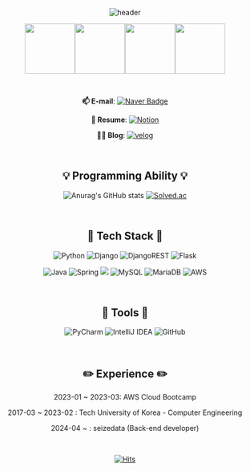 
<div align=center>

![header](https://capsule-render.vercel.app/api?type=waving&color=gradient&customColorList=0,2,2,5,30&height=250&section=header&text=Yeseong31&fontSize=60&descSize=30&rotate=3&animation=twinkling)

<a  href="https://www.credly.com/badges/2f6c197b-ea04-421f-8cef-800be4c41a7e/public_url"><img  src="https://images.credly.com/size/100x100/images/73e4a58b-a8ef-41a3-a7db-9183dd269882/image.png" width="100"></a><a  href="https://www.credly.com/badges/53bca6f3-5a61-4dc4-8f4a-d6254fca93e0/public_url"><img  src="https://images.credly.com/size/100x100/images/2f7b0627-48a0-4894-8d46-3245bdfe0463/image.png" width="100"></a><a  href="https://www.credly.com/badges/1fb0a305-002a-40f5-946e-4924ff3f2b76/public_url"><img  src="https://images.credly.com/size/100x100/images/00634f82-b07f-4bbd-a6bb-53de397fc3a6/image.png" width="100"></a><a  href="https://www.credly.com/badges/35013bde-ce22-4f81-b248-765dd85a335b/public_url"><img  src="https://images.credly.com/size/220x220/images/0e284c3f-5164-4b21-8660-0d84737941bc/image.png" width="100"></a>

<br>
  
**📫 E-mail**: [![Naver Badge](https://img.shields.io/badge/yeseong31-00c73c?style=flat-square&logo=Naver&logoColor=white&link=mailto:yeseong31@naver.com)](mailto:yeseong31@naver.com)

**📑 Resume**:  [![Notion](https://img.shields.io/badge/Notion-%23000000.svg?style=for-the-badge&logo=notion&logoColor=white)](https://incongruous-net-2ed.notion.site/Yeseong31-07d2037776434291acad57f2e29be304)

**️👨‍💻 Blog**:  [![velog](https://img.shields.io/badge/velog-%2320C997.svg?style=flat-square&logo=velog&logoColor=white)](https://velog.io/@yeseong31)

<br>

## 💡 Programming Ability 💡

![Anurag's GitHub stats](https://github-readme-stats.vercel.app/api?username=yeseong31&show_icons=true&theme=gotham)
[![Solved.ac](http://mazassumnida.wtf/api/v2/generate_badge?boj=ys31)](https://solved.ac/ys31)

<br>

## 🔨 Tech Stack 🔨

![Python](https://img.shields.io/badge/Python-3776AB.svg?style=flat-square&logo=Python&logoColor=ffdd54)
![Django](https://img.shields.io/badge/Django-092E20.svg?style=flat-square&logo=Django&logoColor=white)
![DjangoREST](https://img.shields.io/badge/DJANGO-REST-ff1709?style=flat-square&logo=django&logoColor=white&color=ff1709&labelColor=gray)
![Flask](https://img.shields.io/badge/Flask-%23000.svg?logo=flask&logoColor=white)

![Java](https://img.shields.io/badge/Java-%23ED8B00.svg?style=flat-square&logo=openjdk&logoColor=white)
![Spring](https://img.shields.io/badge/Spring-%236DB33F.svg?style=flat-square&logo=spring&logoColor=white)
<img src="https://img.shields.io/badge/Spring Boot-6DB33F?style=flat-square&logo=Spring Boot&logoColor=white">
![MySQL](https://img.shields.io/badge/MySQL-4479A1.svg?style=flat-square&logo=MySQL&logoColor=white)
![MariaDB](https://img.shields.io/badge/MariaDB-003545.svg?style=flat-square&logo=MariaDB&logoColor=white)
![AWS](https://img.shields.io/badge/AWS-%23FF9900.svg?style=flat-square&logo=amazon-aws&logoColor=white)

<br>

## 🔧 Tools 🔧

![PyCharm](https://img.shields.io/badge/PyCharm-000000.svg?style=flat-square&logo=PyCharm&logoColor=white) 
![IntelliJ IDEA](https://img.shields.io/badge/IntelliJ%20IDEA-000000.svg?style=flat-square&logo=intellij-idea&logoColor=white)
![GitHub](https://img.shields.io/badge/GitHub-%23121011.svg?style=flat-square&logo=github&logoColor=white)

<br>

## ✏️ Experience ✏️

2023-01 ~ 2023-03: AWS Cloud Bootcamp

2017-03 ~ 2023-02 : Tech University of Korea - Computer Engineering

2024-04 ~ : seizedata (Back-end developer)

<br>

[![Hits](https://hits.seeyoufarm.com/api/count/incr/badge.svg?url=https%3A%2F%2Fgithub.com%2Fyeseong31%2Fhit-counter&count_bg=%23268F77&title_bg=%230C1014&icon=&icon_color=%23E7E7E7&title=HITS&edge_flat=true)](https://hits.seeyoufarm.com)

</div>
